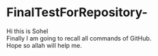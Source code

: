 # FinalTestForRepository-
Hi this is Sohel
<br>
Finally I am going to recall all commands of GitHub. 
<br>
Hope so allah will help me.
